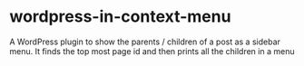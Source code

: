 # wordpress-in-context-menu
A WordPress plugin to show the parents / children of a post as a sidebar menu. It finds the top most page id and then prints all the children in a menu
